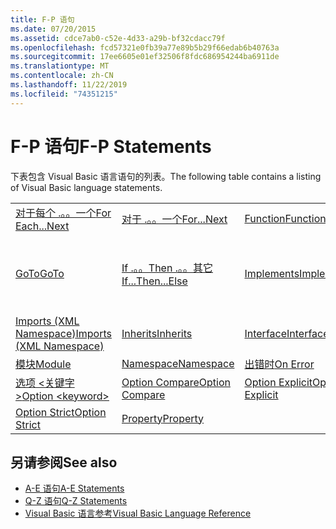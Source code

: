 ```yaml
---
title: F-P 语句
ms.date: 07/20/2015
ms.assetid: cdce7ab0-c52e-4d33-a29b-bf32cdacc79f
ms.openlocfilehash: fcd57321e0fb39a77e89b5b29f66edab6b40763a
ms.sourcegitcommit: 17ee6605e01ef32506f8fdc686954244ba6911de
ms.translationtype: MT
ms.contentlocale: zh-CN
ms.lasthandoff: 11/22/2019
ms.locfileid: "74351215"
---
```

# <a name="f-p-statements"></a><span data-ttu-id="123b6-102">F-P 语句</span><span class="sxs-lookup"><span data-stu-id="123b6-102">F-P Statements</span></span>
<span data-ttu-id="123b6-103">下表包含 Visual Basic 语言语句的列表。</span><span class="sxs-lookup"><span data-stu-id="123b6-103">The following table contains a listing of Visual Basic language statements.</span></span>  
  
|||||  
|---|---|---|---|  
|[<span data-ttu-id="123b6-104">对于每个 .。。一个</span><span class="sxs-lookup"><span data-stu-id="123b6-104">For Each...Next</span></span>](../../../visual-basic/language-reference/statements/for-each-next-statement.md)|[<span data-ttu-id="123b6-105">对于 .。。一个</span><span class="sxs-lookup"><span data-stu-id="123b6-105">For...Next</span></span>](../../../visual-basic/language-reference/statements/for-next-statement.md)|[<span data-ttu-id="123b6-106">Function</span><span class="sxs-lookup"><span data-stu-id="123b6-106">Function</span></span>](../../../visual-basic/language-reference/statements/function-statement.md)|[<span data-ttu-id="123b6-107">Get</span><span class="sxs-lookup"><span data-stu-id="123b6-107">Get</span></span>](../../../visual-basic/language-reference/statements/get-statement.md)|  
|[<span data-ttu-id="123b6-108">GoTo</span><span class="sxs-lookup"><span data-stu-id="123b6-108">GoTo</span></span>](../../../visual-basic/language-reference/statements/goto-statement.md)|[<span data-ttu-id="123b6-109">If .。。Then .。。其它</span><span class="sxs-lookup"><span data-stu-id="123b6-109">If...Then...Else</span></span>](../../../visual-basic/language-reference/statements/if-then-else-statement.md)|[<span data-ttu-id="123b6-110">Implements</span><span class="sxs-lookup"><span data-stu-id="123b6-110">Implements</span></span>](../../../visual-basic/language-reference/statements/implements-statement.md)|[<span data-ttu-id="123b6-111">Imports (.NET Namespace and Type)</span><span class="sxs-lookup"><span data-stu-id="123b6-111">Imports (.NET Namespace and Type)</span></span>](../../../visual-basic/language-reference/statements/imports-statement-net-namespace-and-type.md)|  
|[<span data-ttu-id="123b6-112">Imports (XML Namespace)</span><span class="sxs-lookup"><span data-stu-id="123b6-112">Imports (XML Namespace)</span></span>](../../../visual-basic/language-reference/statements/imports-statement-xml-namespace.md)|[<span data-ttu-id="123b6-113">Inherits</span><span class="sxs-lookup"><span data-stu-id="123b6-113">Inherits</span></span>](../../../visual-basic/language-reference/statements/inherits-statement.md)|[<span data-ttu-id="123b6-114">Interface</span><span class="sxs-lookup"><span data-stu-id="123b6-114">Interface</span></span>](../../../visual-basic/language-reference/statements/interface-statement.md)|[<span data-ttu-id="123b6-115">Mid</span><span class="sxs-lookup"><span data-stu-id="123b6-115">Mid</span></span>](../../../visual-basic/language-reference/statements/mid-statement.md)|  
|[<span data-ttu-id="123b6-116">模块</span><span class="sxs-lookup"><span data-stu-id="123b6-116">Module</span></span>](../../../visual-basic/language-reference/statements/module-statement.md)|[<span data-ttu-id="123b6-117">Namespace</span><span class="sxs-lookup"><span data-stu-id="123b6-117">Namespace</span></span>](../../../visual-basic/language-reference/statements/namespace-statement.md)|[<span data-ttu-id="123b6-118">出错时</span><span class="sxs-lookup"><span data-stu-id="123b6-118">On Error</span></span>](../../../visual-basic/language-reference/statements/on-error-statement.md)|[<span data-ttu-id="123b6-119">Operator</span><span class="sxs-lookup"><span data-stu-id="123b6-119">Operator</span></span>](../../../visual-basic/language-reference/statements/operator-statement.md)|  
|[<span data-ttu-id="123b6-120">选项 \<关键字 ></span><span class="sxs-lookup"><span data-stu-id="123b6-120">Option \<keyword></span></span>](../../../visual-basic/language-reference/statements/option-keyword-statement.md)|[<span data-ttu-id="123b6-121">Option Compare</span><span class="sxs-lookup"><span data-stu-id="123b6-121">Option Compare</span></span>](../../../visual-basic/language-reference/statements/option-compare-statement.md)|[<span data-ttu-id="123b6-122">Option Explicit</span><span class="sxs-lookup"><span data-stu-id="123b6-122">Option Explicit</span></span>](../../../visual-basic/language-reference/statements/option-explicit-statement.md)|[<span data-ttu-id="123b6-123">Option Infer</span><span class="sxs-lookup"><span data-stu-id="123b6-123">Option Infer</span></span>](../../../visual-basic/language-reference/statements/option-infer-statement.md)|  
|[<span data-ttu-id="123b6-124">Option Strict</span><span class="sxs-lookup"><span data-stu-id="123b6-124">Option Strict</span></span>](../../../visual-basic/language-reference/statements/option-strict-statement.md)|[<span data-ttu-id="123b6-125">Property</span><span class="sxs-lookup"><span data-stu-id="123b6-125">Property</span></span>](../../../visual-basic/language-reference/statements/property-statement.md)|||  
  
## <a name="see-also"></a><span data-ttu-id="123b6-126">另请参阅</span><span class="sxs-lookup"><span data-stu-id="123b6-126">See also</span></span>

- [<span data-ttu-id="123b6-127">A-E 语句</span><span class="sxs-lookup"><span data-stu-id="123b6-127">A-E Statements</span></span>](../../../visual-basic/language-reference/statements/a-e-statements.md)
- [<span data-ttu-id="123b6-128">Q-Z 语句</span><span class="sxs-lookup"><span data-stu-id="123b6-128">Q-Z Statements</span></span>](../../../visual-basic/language-reference/statements/q-z-statements.md)
- [<span data-ttu-id="123b6-129">Visual Basic 语言参考</span><span class="sxs-lookup"><span data-stu-id="123b6-129">Visual Basic Language Reference</span></span>](../../../visual-basic/language-reference/index.md)
